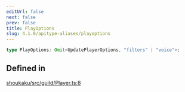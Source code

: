 ```yaml
---
editUrl: false
next: false
prev: false
title: PlayOptions
slug: 4.1.0/apitype-aliases/playoptions
---
```


```ts
type PlayOptions: Omit<UpdatePlayerOptions, "filters" | "voice">;
```

## Defined in

[shoukaku/src/guild/Player.ts:8](https://github.com/shipgirlproject/shoukaku/blob/30762f5af6c7b4176e69ee96fa39bc204a7cff21/src/guild/Player.ts#L8)
